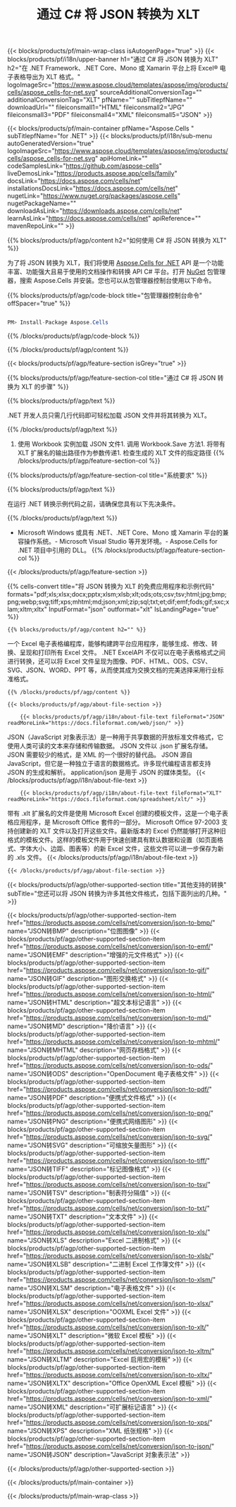 ﻿---
title: 通过 C# 将 JSON 转换为 XLT
url: /zh/net/conversion/json-to-xlt/
description: json 到 xlt C# 转换的示例代码。在 VB.NET、Asp.NET 或任何基于 .NET 的应用程序中使用 API 示例代码将批处理 json 文件转换为 xlt。
---
{{< blocks/products/pf/main-wrap-class isAutogenPage="true" >}}
{{< blocks/products/pf/i18n/upper-banner h1="通过 C# 将 JSON 转换为 XLT" h2="在 .NET Framework、.NET Core、Mono 或 Xamarin 平台上将 Excel® 电子表格导出为 XLT 格式。" logoImageSrc="https://www.aspose.cloud/templates/aspose/img/products/cells/aspose_cells-for-net.svg" sourceAdditionalConversionTag="" additionalConversionTag="XLT" pfName="" subTitlepfName="" downloadUrl="" fileiconsmall1="HTML" fileiconsmall2="JPG" fileiconsmall3="PDF" fileiconsmall4="XML" fileiconsmall5="JSON" >}}

{{< blocks/products/pf/main-container pfName="Aspose.Cells " subTitlepfName="for .NET" >}}
{{< blocks/products/pf/i18n/sub-menu autoGeneratedVersion="true" logoImageSrc="https://www.aspose.cloud/templates/aspose/img/products/cells/aspose_cells-for-net.svg" apiHomeLink="" codeSamplesLink="https://github.com/aspose-cells" liveDemosLink="https://products.aspose.app/cells/family" docsLink="https://docs.aspose.com/cells/net" installationsDocsLink="https://docs.aspose.com/cells/net" nugetLink="https://www.nuget.org/packages/aspose.cells" nugetPackageName="" downloadAsLink="https://downloads.aspose.com/cells/net" learnAsLink="https://docs.aspose.com/cells/net" apiReference="" mavenRepoLink="" >}}

{{% blocks/products/pf/agp/content h2="如何使用 C# 将 JSON 转换为 XLT" %}}

 为了将 JSON 转换为 XLT，我们将使用
 [Aspose.Cells for .NET](https://products.aspose.com/cells/net) 
 API 是一个功能丰富、功能强大且易于使用的文档操作和转换 API C# 平台。打开
 [NuGet](https://www.nuget.org/packages/aspose.cells) 
 包管理器，搜索
 Aspose.Cells 
 并安装。您也可以从包管理器控制台使用以下命令。

{{% blocks/products/pf/agp/code-block title="包管理器控制台命令" offSpacer="true" %}}

```cs

PM> Install-Package Aspose.Cells


```

{{% /blocks/products/pf/agp/code-block %}}

{{% /blocks/products/pf/agp/content %}}

{{< blocks/products/pf/agp/feature-section isGrey="true" >}}

{{% blocks/products/pf/agp/feature-section-col title="通过 C# 将 JSON 转换为 XLT 的步骤" %}}

{{% blocks/products/pf/agp/text %}}

 .NET 开发人员只需几行代码即可轻松加载 JSON 文件并将其转换为 XLT。

{{% /blocks/products/pf/agp/text %}}

1. 使用 Workbook 实例加载 JSON 文件1. 调用 Workbook.Save 方法1. 将带有 XLT 扩展名的输出路径作为参数传递1. 检查生成的 XLT 文件的指定路径
{{% /blocks/products/pf/agp/feature-section-col %}}

{{% blocks/products/pf/agp/feature-section-col title="系统要求" %}}

{{% blocks/products/pf/agp/text %}}

 在运行 .NET 转换示例代码之前，请确保您具有以下先决条件。

{{% /blocks/products/pf/agp/text %}}

- Microsoft Windows 或具有 .NET、.NET Core、Mono 或 Xamarin 平台的兼容操作系统。- Microsoft Visual Studio 等开发环境。- Aspose.Cells for .NET 项目中引用的 DLL。
{{% /blocks/products/pf/agp/feature-section-col %}}

{{< /blocks/products/pf/agp/feature-section >}}

{{% cells-convert title="将 JSON 转换为 XLT 的免费应用程序和示例代码" formats="pdf;xls;xlsx;docx;pptx;xlsm;xlsb;xlt;ods;ots;csv;tsv;html;jpg;bmp;png;webp;svg;tiff;xps;mhtml;md;json;xml;zip;sql;txt;et;dif;emf;fods;gif;sxc;xlam;xltm;xltx" InputFormat="json" outformat="xlt" IsLandingPage="true" %}}
 
<!-- aboutfile Starts -->

    {{% blocks/products/pf/agp/content h2="" %}}

 一个 Excel 电子表格编程库，能够构建跨平台应用程序，能够生成、修改、转换、呈现和打印所有 Excel 文件。 .NET ExcelAPI 不仅可以在电子表格格式之间进行转换，还可以将 Excel 文件呈现为图像、PDF、HTML、ODS、CSV、SVG、JSON、WORD、PPT 等，从而使其成为交换文档的完美选择采用行业标准格式。

    {{% /blocks/products/pf/agp/content %}}

    {{< blocks/products/pf/agp/about-file-section >}}

        {{< blocks/products/pf/agp/i18n/about-file-text fileFormat="JSON" readMoreLink="https://docs.fileformat.com/web/json/" >}}
JSON（JavaScript 对象表示法）是一种用于共享数据的开放标准文件格式，它使用人类可读的文本来存储和传输数据。 JSON 文件以 .json 扩展名存储。 JSON 需要较少的格式，是 XML 的一个很好的替代品。 JSON 源自 JavaScript，但它是一种独立于语言的数据格式。许多现代编程语言都支持 JSON 的生成和解析。 application/json 是用于 JSON 的媒体类型。
        {{< /blocks/products/pf/agp/i18n/about-file-text >}}

        {{< blocks/products/pf/agp/i18n/about-file-text fileFormat="XLT" readMoreLink="https://docs.fileformat.com/spreadsheet/xlt/" >}}
带有 .xlt 扩展名的文件是使用 Microsoft Excel 创建的模板文件，这是一个电子表格应用程序，是 Microsoft Office 套件的一部分。 Microsoft Office 97-2003 支持创建新的 XLT 文件以及打开这些文件。最新版本的 Excel 仍然能够打开这种旧格式的模板文件。这样的模板文件用于快速创建具有默认数据和设置（如页面格式、字体大小、边距、图表等）的新 Excel 文件，这些文件可以进一步保存为新的 .xls 文件。
        {{< /blocks/products/pf/agp/i18n/about-file-text >}}

    {{< /blocks/products/pf/agp/about-file-section >}}

<!-- aboutfile Ends -->

{{< blocks/products/pf/agp/other-supported-section title="其他支持的转换" subTitle="您还可以将 JSON 转换为许多其他文件格式，包括下面列出的几种。" >}}

{{< blocks/products/pf/agp/other-supported-section-item href="https://products.aspose.com/cells/net/conversion/json-to-bmp/" name="JSON转BMP" description="位图图像" >}}
{{< blocks/products/pf/agp/other-supported-section-item href="https://products.aspose.com/cells/net/conversion/json-to-emf/" name="JSON转EMF" description="增强的元文件格式" >}}
{{< blocks/products/pf/agp/other-supported-section-item href="https://products.aspose.com/cells/net/conversion/json-to-gif/" name="JSON转GIF" description="图形交换格式" >}}
{{< blocks/products/pf/agp/other-supported-section-item href="https://products.aspose.com/cells/net/conversion/json-to-html/" name="JSON转HTML" description="超文本标记语言" >}}
{{< blocks/products/pf/agp/other-supported-section-item href="https://products.aspose.com/cells/net/conversion/json-to-md/" name="JSON转MD" description="降价语言" >}}
{{< blocks/products/pf/agp/other-supported-section-item href="https://products.aspose.com/cells/net/conversion/json-to-mhtml/" name="JSON转MHTML" description="网页存档格式" >}}
{{< blocks/products/pf/agp/other-supported-section-item href="https://products.aspose.com/cells/net/conversion/json-to-ods/" name="JSON转ODS" description="OpenDocument 电子表格文件" >}}
{{< blocks/products/pf/agp/other-supported-section-item href="https://products.aspose.com/cells/net/conversion/json-to-pdf/" name="JSON转PDF" description="便携式文件格式" >}}
{{< blocks/products/pf/agp/other-supported-section-item href="https://products.aspose.com/cells/net/conversion/json-to-png/" name="JSON转PNG" description="便携式网络图形" >}}
{{< blocks/products/pf/agp/other-supported-section-item href="https://products.aspose.com/cells/net/conversion/json-to-svg/" name="JSON转SVG" description="可缩放矢量图形" >}}
{{< blocks/products/pf/agp/other-supported-section-item href="https://products.aspose.com/cells/net/conversion/json-to-tiff/" name="JSON转TIFF" description="标记图像格式" >}}
{{< blocks/products/pf/agp/other-supported-section-item href="https://products.aspose.com/cells/net/conversion/json-to-tsv/" name="JSON转TSV" description="制表符分隔值" >}}
{{< blocks/products/pf/agp/other-supported-section-item href="https://products.aspose.com/cells/net/conversion/json-to-txt/" name="JSON转TXT" description="文本文件" >}}
{{< blocks/products/pf/agp/other-supported-section-item href="https://products.aspose.com/cells/net/conversion/json-to-xls/" name="JSON转XLS" description="Excel 二进制格式" >}}
{{< blocks/products/pf/agp/other-supported-section-item href="https://products.aspose.com/cells/net/conversion/json-to-xlsb/" name="JSON转XLSB" description="二进制 Excel 工作簿文件" >}}
{{< blocks/products/pf/agp/other-supported-section-item href="https://products.aspose.com/cells/net/conversion/json-to-xlsm/" name="JSON转XLSM" description="电子表格文件" >}}
{{< blocks/products/pf/agp/other-supported-section-item href="https://products.aspose.com/cells/net/conversion/json-to-xlsx/" name="JSON转XLSX" description="OOXML Excel 文件" >}}
{{< blocks/products/pf/agp/other-supported-section-item href="https://products.aspose.com/cells/net/conversion/json-to-xlt/" name="JSON转XLT" description="微软 Excel 模板" >}}
{{< blocks/products/pf/agp/other-supported-section-item href="https://products.aspose.com/cells/net/conversion/json-to-xltm/" name="JSON转XLTM" description="Excel 启用宏的模板" >}}
{{< blocks/products/pf/agp/other-supported-section-item href="https://products.aspose.com/cells/net/conversion/json-to-xltx/" name="JSON转XLTX" description="Office OpenXML Excel 模板" >}}
{{< blocks/products/pf/agp/other-supported-section-item href="https://products.aspose.com/cells/net/conversion/json-to-xml/" name="JSON转XML" description="可扩展标记语言" >}}
{{< blocks/products/pf/agp/other-supported-section-item href="https://products.aspose.com/cells/net/conversion/json-to-xps/" name="JSON转XPS" description="XML 纸张规格" >}}
{{< blocks/products/pf/agp/other-supported-section-item href="https://products.aspose.com/cells/net/conversion/json-to-json/" name="JSON转JSON" description="JavaScript 对象表示法" >}}

{{< /blocks/products/pf/agp/other-supported-section >}}

{{< /blocks/products/pf/main-container >}}
    
{{< /blocks/products/pf/main-wrap-class >}}
